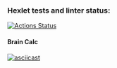 ### Hexlet tests and linter status:

[![Actions Status](https://github.com/roman-usov/frontend-project-46/workflows/hexlet-check/badge.svg)](https://github.com/roman-usov/frontend-project-46/actions)

#### Brain Calc
[![asciicast](https://asciinema.org/a/ZRUlWdA5AEwQfTLfiwmyK7x6r.svg)](https://asciinema.org/a/ZRUlWdA5AEwQfTLfiwmyK7x6r)

